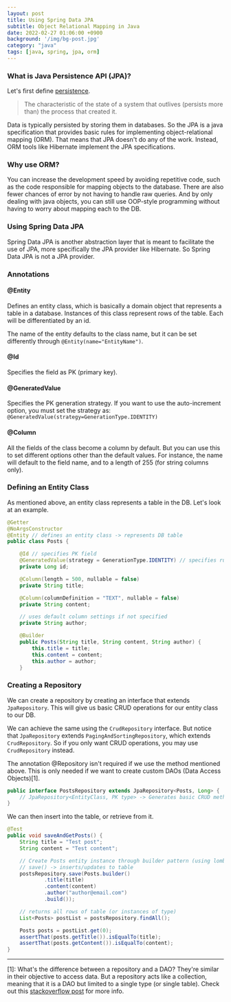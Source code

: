 ```yaml
---
layout: post
title: Using Spring Data JPA
subtitle: Object Relational Mapping in Java
date: 2022-02-27 01:06:00 +0900
background: '/img/bg-post.jpg'
category: "java"
tags: [java, spring, jpa, orm]
---
```


### What is Java Persistence API (JPA)?
Let's first define [persistence](https://en.wikipedia.org/wiki/Persistence_(computer_science)).
> The characteristic of the state of a system that outlives (persists more than) the process that created it. 

Data is typically persisted by storing them in databases. So the JPA is a java specification that provides basic rules for implementing object-relational mapping (ORM). That means that JPA doesn't do any of the work. Instead, ORM tools like Hibernate implement the JPA specifications. 

### Why use ORM?
You can increase the development speed by avoiding repetitive code, such as the code responsible for mapping objects to the database. There are also fewer chances of error by not having to handle raw queries. And by only dealing with java objects, you can still use OOP-style programming without having to worry about mapping each to the DB.

### Using Spring Data JPA
Spring Data JPA is another abstraction layer that is meant to facilitate the use of JPA, more specifically the JPA provider like Hibernate. So Spring Data JPA is not a JPA provider.

### Annotations
#### @Entity
Defines an entity class, which is basically a domain object that represents a table in a database. Instances of this class represent rows of the table. Each will be differentiated by an id. 

The name of the entity defaults to the class name, but it can be set differently through `@Entity(name="EntityName")`.

#### @Id
Specifies the field as PK (primary key).

#### @GeneratedValue
Specifies the PK generation strategy. If you want to use the auto-increment option, you must set the strategy as:  
`@GeneratedValue(strategy=GenerationType.IDENTITY)`

#### @Column
All the fields of the class become a column by default. But you can use this to set different options other than the default values. For instance, the name will default to the field name, and to a length of 255 (for string columns only).


### Defining an Entity Class
As mentioned above, an entity class represents a table in the DB. 
Let's look at an example.
```java
@Getter
@NoArgsConstructor
@Entity // defines an entity class -> represents DB table
public class Posts {

    @Id // specifies PK field
    @GeneratedValue(strategy = GenerationType.IDENTITY) // specifies rule for PK generation. IDENTITY -> auto increment option
    private Long id;

    @Column(length = 500, nullable = false)
    private String title;

    @Column(columnDefinition = "TEXT", nullable = false)
    private String content;

    // uses default column settings if not specified
    private String author;

    @Builder
    public Posts(String title, String content, String author) {
        this.title = title;
        this.content = content;
        this.author = author;
    }
```

### Creating a Repository
We can create a repository by creating an interface that extends `JpaRepository`. This will give us basic CRUD operations for our entity class to our DB. 

We can achieve the same using the `CrudRepository` interface. But notice that `JpaRepository` extends `PagingAndSortingRepository`, which extends `CrudRepository`. So if you only want CRUD operations, you may use `CrudRepository` instead. 

The annotation @Repository isn't required if we use the method mentioned above. This is only needed if we want to create custom DAOs (Data Access Objects)[1]. 

```java
public interface PostsRepository extends JpaRepository<Posts, Long> {
    // JpaRepository<EntityClass, PK type> -> Generates basic CRUD methods
}
```

We can then insert into the table, or retrieve from it.
```java
@Test
public void saveAndGetPosts() {
    String title = "Test post";
    String content = "Test content";

    // Create Posts entity instance through builder pattern (using lombok @Builder)
    // save() -> inserts/updates to table
    postsRepository.save(Posts.builder()
            .title(title)
            .content(content)
            .author("author@email.com")
            .build());

    // returns all rows of table (or instances of type)
    List<Posts> postList = postsRepository.findAll();

    Posts posts = postList.get(0);
    assertThat(posts.getTitle()).isEqualTo(title);
    assertThat(posts.getContent()).isEqualTo(content);
}
```

---
[1]: What's the difference between a repository and a DAO? They're similar in their objective to access data. But a repository acts like a collection, meaning that it is a DAO but limited to a single type (or single table). Check out this [stackoverflow post](https://stackoverflow.com/questions/8550124/what-is-the-difference-between-dao-and-repository-patterns) for more info.
